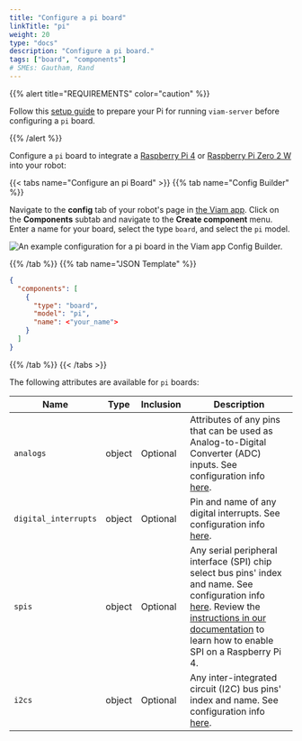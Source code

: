 ```yaml
---
title: "Configure a pi board"
linkTitle: "pi"
weight: 20
type: "docs"
description: "Configure a pi board."
tags: ["board", "components"]
# SMEs: Gautham, Rand
---
```


{{% alert title="REQUIREMENTS" color="caution" %}}

Follow this [setup guide](/installation/prepare/rpi-setup/) to prepare your Pi for running `viam-server` before configuring a `pi` board.

{{% /alert %}}

Configure a `pi` board to integrate a [Raspberry Pi 4](https://www.raspberrypi.com/products/raspberry-pi-4-model-b/) or [Raspberry Pi Zero 2 W](https://www.raspberrypi.com/products/raspberry-pi-zero-2-w/) into your robot:

{{< tabs name="Configure an pi Board" >}}
{{% tab name="Config Builder" %}}

Navigate to the **config** tab of your robot's page in [the Viam app](https://app.viam.com).
Click on the **Components** subtab and navigate to the **Create component** menu.
Enter a name for your board, select the type `board`, and select the `pi` model.

![An example configuration for a pi board in the Viam app Config Builder.](../img/pi-ui-config.png)

{{% /tab %}}
{{% tab name="JSON Template" %}}

```json {class="line-numbers linkable-line-numbers"}
{
  "components": [
    {
      "type": "board",
      "model": "pi",
      "name": <"your_name">
    }
  ]
}
```

{{% /tab %}}
{{< /tabs >}}

The following attributes are available for `pi` boards:

| Name | Type | Inclusion | Description |
| ---- | ---- | --------- | ----------- |
| `analogs` | object | Optional | Attributes of any pins that can be used as Analog-to-Digital Converter (ADC) inputs. See configuration info [here](/components/board/#analogs). |
| `digital_interrupts` | object | Optional | Pin and name of any digital interrupts. See configuration info [here](/components/board/#digital_interrupts). |
| `spis` | object | Optional | Any serial peripheral interface (SPI) chip select bus pins' index and name. See configuration info [here](/components/board/#spis). Review the [instructions in our documentation](/installation/prepare/rpi-setup/#enable-communication-protocols) to learn how to enable SPI on a Raspberry Pi 4. |
| `i2cs` | object | Optional | Any inter-integrated circuit (I2C) bus pins' index and name. See configuration info [here](/components/board/#i2cs). |
